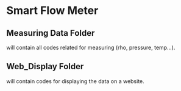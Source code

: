 # Smart Flow Meter

## Measuring Data Folder
will contain all codes related for measuring (rho, pressure, temp...).

## Web_Display Folder
will contain codes for displaying the data on a website.

